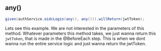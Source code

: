 ## any()
```java
given(authService.oidcLogin(any(), any())).willReturn(jwtToken);
```
Lets see this example. We are not interested in the parameters of this method. Whatever parameters this method takes, we just wanna return this `jwtToken`, that is made in the @BeforeEach step.
This is when we dont wanna run the entire service logic and just wanna return the jwtToken.
